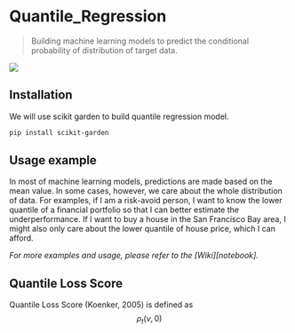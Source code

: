 # Quantile_Regression
> Building machine learning models to predict the conditional probability of distribution of target data.



![](header.png)

## Installation

We will use scikit garden to build quantile regression model.

```sh
pip install scikit-garden
```

## Usage example

In most of machine learning models, predictions are made based on the mean value. In some cases, however, we care about the whole distribution of data. For examples, if I am a risk-avoid person, I want to know the lower quantile of a financial portfolio so that I can better estimate the underperformance. If I want to buy a house in the San Francisco Bay area, I  might also only care about the lower quantile of house price, which I can afford.

_For more examples and usage, please refer to the [Wiki][notebook]._

## Quantile Loss Score
Quantile Loss Score (Koenker, 2005) is defined as $$\rho_{t}(v,0)$$







<!-- Markdown link & img dfn's -->
[npm-image]: https://img.shields.io/npm/v/datadog-metrics.svg?style=flat-square
[npm-url]: https://npmjs.org/package/datadog-metrics
[npm-downloads]: https://img.shields.io/npm/dm/datadog-metrics.svg?style=flat-square
[travis-image]: https://img.shields.io/travis/dbader/node-datadog-metrics/master.svg?style=flat-square
[travis-url]: https://travis-ci.org/dbader/node-datadog-metrics
[wiki]: https://github.com/yourname/yourproject/wiki
